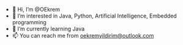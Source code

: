 - 👋 Hi, I’m @OEkrem
- 👀 I’m interested in Java, Python, Artificial Intelligence, Embedded programming
- 🌱 I’m currently learning Java
- 📫 You can reach me from oekremyildirim@outlook.com

<!---
OEkrem/OEkrem is a ✨ special ✨ repository because its `README.md` (this file) appears on your GitHub profile.
You can click the Preview link to take a look at your changes.
--->
